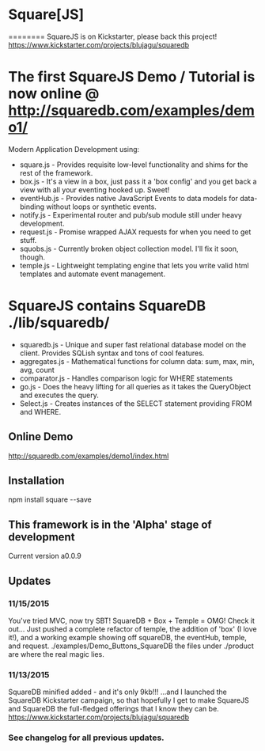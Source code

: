 # Square[JS]
========
SquareJS is on Kickstarter, please back this project!
https://www.kickstarter.com/projects/blujagu/squaredb

The first SquareJS Demo / Tutorial is now online @ http://squaredb.com/examples/demo1/
========
Modern Application Development using:
* square.js - Provides requisite low-level functionality and shims for the rest of the framework.
* box.js - It's a view in a box, just pass it a 'box config' and you get back a view with all your eventing hooked up. Sweet!
* eventHub.js - Provides native JavaScript Events to data models for data-binding without loops or synthetic events.
* notify.js - Experimental router and pub/sub module still under heavy development.
* request.js - Promise wrapped AJAX requests for when you need to get stuff.
* squobs.js - Currently broken object collection model. I'll fix it soon, though.
* temple.js - Lightweight templating engine that lets you write valid html templates and automate event management.

SquareJS contains SquareDB ./lib/squaredb/
==================
* squaredb.js - Unique and super fast relational database model on the client. Provides SQLish syntax and tons of cool features.
* aggregates.js - Mathematical functions for column data: sum, max, min, avg, count
* comparator.js - Handles comparison logic for WHERE statements
* go.js - Does the heavy lifting for all queries as it takes the QueryObject and executes the query.
* Select.js - Creates instances of the SELECT statement providing FROM and WHERE.

## Online Demo
http://squaredb.com/examples/demo1/index.html

## Installation
  npm install square --save

## This framework is in the 'Alpha' stage of development
Current version a0.0.9

## Updates
### 11/15/2015
You've tried MVC, now try SBT! SquareDB + Box + Temple = OMG! Check it out...
Just pushed a complete refactor of temple, the addition of 'box' (I love it!), and a working example showing off squareDB, the eventHub, temple, and request. ./examples/Demo_Buttons_SquareDB
the files under ./product are where the real magic lies.

### 11/13/2015
SquareDB minified added - and it's only 9kb!!! ...and I launched the SquareDB Kickstarter campaign, so that hopefully I get to make SquareJS and SquareDB the full-fledged offerings that I know they can be.
https://www.kickstarter.com/projects/blujagu/squaredb

### See changelog for all previous updates.
